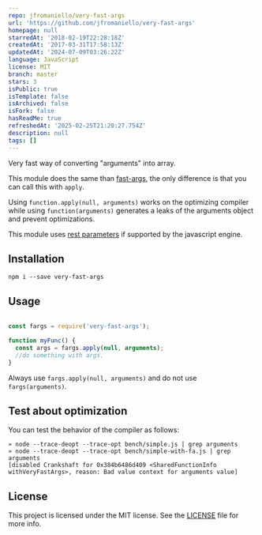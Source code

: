 ```yaml
---
repo: jfromaniello/very-fast-args
url: 'https://github.com/jfromaniello/very-fast-args'
homepage: null
starredAt: '2018-02-19T22:28:18Z'
createdAt: '2017-03-31T17:58:13Z'
updatedAt: '2024-07-09T03:26:22Z'
language: JavaScript
license: MIT
branch: master
stars: 3
isPublic: true
isTemplate: false
isArchived: false
isFork: false
hasReadMe: true
refreshedAt: '2025-02-25T21:20:27.754Z'
description: null
tags: []
---
```


Very fast way of converting "arguments" into array.

This module does the same than [fast-args](https://github.com/jamen/fast-args), the only difference is that you can call this with `apply`.

Using `function.apply(null, arguments)` works on the optimizing compiler while using `function(arguments)` generates a leaks of the arguments object and prevent optimizations.

This module uses [rest parameters](https://developer.mozilla.org/docs/Web/JavaScript/Referencia/Funciones/parametros_rest) if supported by the javascript engine.

## Installation

```
npm i --save very-fast-args
```

## Usage

```javascript

const fargs = require('very-fast-args');

function myFunc() {
  const args = fargs.apply(null, arguments);
  //do something with args.
}
```

Always use `fargs.apply(null, arguments)` and do not use `fargs(arguments)`.

## Test about optimization

You can test the behavior of the compiler as follows:

```
» node --trace-deopt --trace-opt bench/simple.js | grep arguments
» node --trace-deopt --trace-opt bench/simple-with-fa.js | grep arguments
[disabled Crankshaft for 0x384b6486d409 <SharedFunctionInfo withVeryFastArgs>, reason: Bad value context for arguments value]
```

## License

This project is licensed under the MIT license. See the [LICENSE](LICENSE) file for more info.

